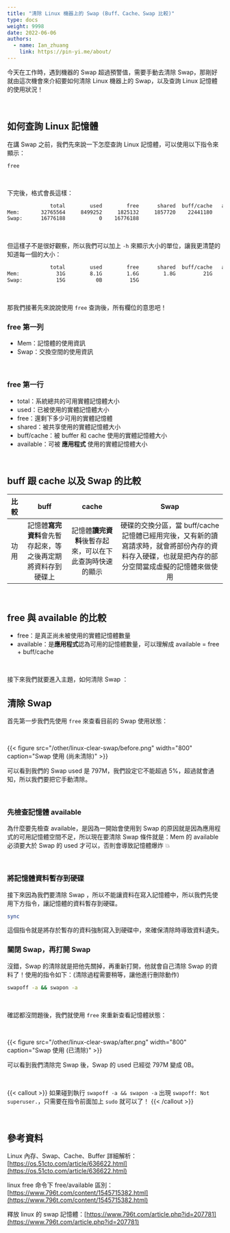 ```yaml
---
title: "清除 Linux 機器上的 Swap (Buff、Cache、Swap 比較)"
type: docs
weight: 9998
date: 2022-06-06
authors:
  - name: Ian_zhuang
    link: https://pin-yi.me/about/
---
```


今天在工作時，遇到機器的 Swap 超過預警值，需要手動去清除 Swap，那剛好就由這次機會來介紹要如何清除 Linux 機器上的 Swap，以及查詢 Linux 記憶體的使用狀況！

<br>

## 如何查詢 Linux 記憶體

在講 Swap 之前，我們先來說一下怎麼查詢 Linux 記憶體，可以使用以下指令來顯示：

```
free
```

<br>

下完後，格式會長這樣：

```sh
              total        used        free      shared  buff/cache   available
Mem:       32765564     8499252     1825132     1857720    22441180    19693100
Swap:      16776188           0    16776188
```

<br>

但這樣子不是很好觀察，所以我們可以加上 `-h` 來顯示大小的單位，讓我更清楚的知道每一個的大小：

```sh
              total        used        free      shared  buff/cache   available
Mem:            31G        8.1G        1.6G        1.8G         21G         18G
Swap:           15G          0B         15G
```

<br>

那我們接著先來說說使用 `free` 查詢後，所有欄位的意思吧！

### free 第一列

- Mem：記憶體的使用資訊
- Swap：交換空間的使用資訊

<br>

### free 第一行

- total：系統總共的可用實體記憶體大小
- used：已被使用的實體記憶體大小
- free：還剩下多少可用的實體記憶體
- shared：被共享使用的實體記憶體大小
- buff/cache：被 buffer 和 cache 使用的實體記憶體大小
- available：可被 **應用程式** 使用的實體記憶體大小

<br>

## buff 跟 cache 以及 Swap 的比較

| 比較 |                             buff                             |                          cache                           |                                                                       Swap                                                                       |
| :--: | :----------------------------------------------------------: | :------------------------------------------------------: | :----------------------------------------------------------------------------------------------------------------------------------------------: |
| 功用 | 記憶體**寫完資料**會先暫存起來，等之後再定期將資料存到硬碟上 | 記憶體**讀完資料**後暫存起來，可以在下此查詢時快速的顯示 | 硬碟的交換分區，當 buff/cache 記憶體已經用完後，又有新的讀寫請求時，就會將部份內存的資料存入硬碟，也就是把內存的部分空間當成虛擬的記憶體來做使用 |

<br>

## free 與 available 的比較

- free：是真正尚未被使用的實體記憶體數量
- available：是**應用程式**認為可用的記憶體數量，可以理解成 available = free + buff/cache

<br>

接下來我們就要進入主題，如何清除 Swap ：

## 清除 Swap

首先第一步我們先使用 `free` 來查看目前的 Swap 使用狀態：

<br>

{{< figure src="/other/linux-clear-swap/before.png" width="800" caption="Swap 使用 (尚未清除)" >}}

可以看到我們的 Swap used 是 797M，我們設定它不能超過 5%，超過就會通知，所以我們要把它手動清除。

<br>

### 先檢查記憶體 available

為什麼要先檢查 available，是因為一開始會使用到 Swap 的原因就是因為應用程式的可用記憶體空間不足，所以現在要清除 Swap 條件就是：Mem 的 available 必須要大於 Swap 的 used 才可以，否則會導致記憶體爆炸 💥

<br>

### 將記憶體資料暫存到硬碟

接下來因為我們要清除 Swap ，所以不能讓資料在寫入記憶體中，所以我們先使用下方指令，讓記憶體的資料暫存到硬碟。

```sh
sync
```

這個指令就是將存於暫存的資料強制寫入到硬碟中，來確保清除時導致資料遺失。

### 關閉 Swap，再打開 Swap

沒錯，Swap 的清除就是把他先關掉，再重新打開，他就會自己清除 Swap 的資料了！使用的指令如下：(清除過程需要稍等，讓他進行刪除動作)

```sh
swapoff -a && swapon -a
```

<br>

確認都沒問題後，我們就使用 `free` 來重新查看記憶體狀態：

<br>

{{< figure src="/other/linux-clear-swap/after.png" width="800" caption="Swap 使用 (已清除)" >}}

可以看到我們清除完 Swap 後，Swap 的 used 已經從 797M 變成 0B。

<br>

{{< callout >}}
如果碰到執行 `swapoff -a && swapon -a` 出現 `swapoff: Not superuser.`，只需要在指令前面加上 `sudo` 就可以了！
{{< /callout >}}

<br>

## 參考資料

Linux 內存、Swap、Cache、Buffer 詳細解析：[https://os.51cto.com/article/636622.html](https://os.51cto.com/article/636622.html)

linux free 命令下 free/available 區別：[https://www.796t.com/content/1545715382.html](https://www.796t.com/content/1545715382.html)

釋放 linux 的 swap 記憶體：[https://www.796t.com/article.php?id=207781](https://www.796t.com/article.php?id=207781)
